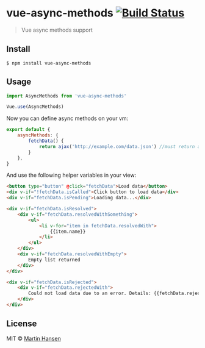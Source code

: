 # vue-async-methods [![Build Status](https://travis-ci.org/mokkabonna/vue-async-methods.svg?branch=master)](https://travis-ci.org/mokkabonna/vue-async-methods)

> Vue async methods support

## Install

```
$ npm install vue-async-methods
```

## Usage

```javascript
import AsyncMethods from 'vue-async-methods'

Vue.use(AsyncMethods)
```

Now you can define async methods on your vm:

```javascript
export default {
    asyncMethods: {
        fetchData() {
            return ajax('http://example.com/data.json') //must return a promise
        }
    },
}
```

And use the following helper variables in your view:

```html
<button type="button" @click="fetchData">Load data</button>
<div v-if="!fetchData.isCalled">Click button to load data</div>
<div v-if="fetchData.isPending">Loading data...</div>

<div v-if="fetchData.isResolved">
    <div v-if="fetchData.resolvedWithSomething">
        <ul>
            <li v-for="item in fetchData.resolvedWith">
                {{item.name}}
            </li>
        </ul>
    </div>
    <div v-if="fetchData.resolvedWithEmpty">
        Empty list returned
    </div>
</div>

<div v-if="fetchData.isRejected">
    <div v-if="fetchData.rejectedWith">
        Could not load data due to an error. Details: {{fetchData.rejectedWith.message}}
    </div>
</div>
```

## License

MIT © [Martin Hansen](http://martinhansen.com)
